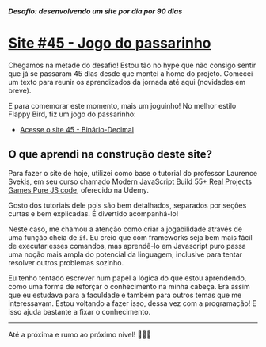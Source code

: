 ##### Desafio: desenvolvendo um site por dia por 90 dias 

# [Site #45 - Jogo do passarinho](https://www.dorlyneto.com/90sites/45-jogo-do-passarinho)

Chegamos na metade do desafio! Estou tão no hype que não consigo sentir que já se passaram 45 dias desde que montei a home do projeto. Comecei um texto para reunir os aprendizados da jornada até aqui (novidades em breve).

E para comemorar este momento, mais um joguinho! No melhor estilo Flappy Bird, fiz um jogo do passarinho:
* [Acesse o site 45 - Binário-Decimal](https://www.dorlyneto.com/90sites/45-jogo-do-passarinho)

## O que aprendi na construção deste site?

Para fazer o site de hoje, utilizei como base o tutorial do professor Laurence Svekis, em seu curso chamado [Modern JavaScript Build 55+ Real Projects Games Pure JS code](https://www.udemy.com/course/javascript-course-projects), oferecido na Udemy.

Gosto dos tutoriais dele pois são bem detalhados, separados por seções curtas e bem explicadas. É divertido acompanhá-lo!

Neste caso, me chamou a atenção como criar a jogabilidade através de uma função cheia de ```if```. Eu creio que com frameworks seja bem mais fácil de executar esses comandos, mas aprendê-lo em Javascript puro passa uma noção mais ampla do potencial da linguagem, inclusive para tentar resolver outros problemas sozinho.

Eu tenho tentado escrever num papel a lógica do que estou aprendendo, como uma forma de reforçar o conhecimento na minha cabeça. Era assim que eu estudava para a faculdade e também para outros temas que me interessavam. Estou voltando a fazer isso, dessa vez com a programação! E isso ajuda bastante a fixar o conhecimento.

---

Até a próxima e rumo ao próximo nível! 🚀🚀🚀



